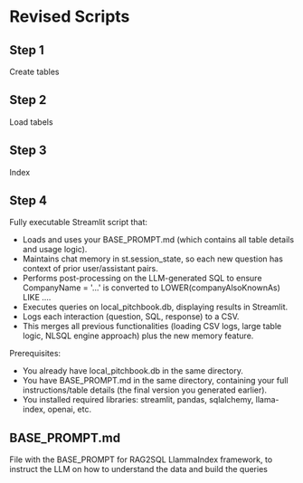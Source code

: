 # Revised Scripts

## Step 1

Create tables

## Step 2

Load tabels

## Step 3

Index

## Step 4 

Fully executable Streamlit script that:

- Loads and uses your BASE_PROMPT.md (which contains all table details and usage logic).
- Maintains chat memory in st.session_state, so each new question has context of prior user/assistant pairs.
- Performs post-processing on the LLM-generated SQL to ensure CompanyName = '...' is converted to LOWER(companyAlsoKnownAs) LIKE ....
- Executes queries on local_pitchbook.db, displaying results in Streamlit.
- Logs each interaction (question, SQL, response) to a CSV.
- This merges all previous functionalities (loading CSV logs, large table logic, NLSQL engine approach) plus the new memory feature.

Prerequisites:

- You already have local_pitchbook.db in the same directory.
- You have BASE_PROMPT.md in the same directory, containing your full instructions/table details (the final version you generated earlier).
- You installed required libraries: streamlit, pandas, sqlalchemy, llama-index, openai, etc.

## BASE_PROMPT.md

File with the BASE_PROMPT for RAG2SQL LlammaIndex framework, to instruct the LLM on how to understand the data and build the queries